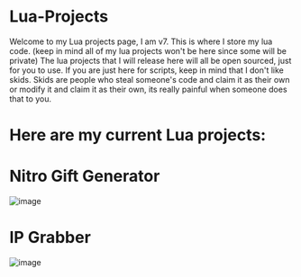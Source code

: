 # Lua-Projects

Welcome to my Lua projects page, I am v7.
This is where I store my lua code. (keep in mind all of my lua projects won't be here since some will be private)
The lua projects that I will release here will all be open sourced, just for you to use.
If you are just here for scripts, keep in mind that I don't like skids.
Skids are people who steal someone's code and claim it as their own or modify it and claim it as their own, its really painful when someone does that to you.






# Here are my current Lua projects:
# Nitro Gift Generator
![image](https://user-images.githubusercontent.com/122719653/212534070-da8f8aba-db88-4e2c-a2ad-ed971def3c55.png)

# IP Grabber
![image](https://user-images.githubusercontent.com/122719653/212545207-c16c897d-8c50-4d6b-a2c4-b06b10da4c82.png)
